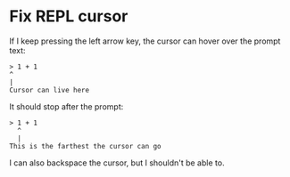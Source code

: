 # Fix REPL cursor

If I keep pressing the left arrow key, the cursor can hover over the prompt text:

```
> 1 + 1
^
|
Cursor can live here
```

It should stop after the prompt:

```
> 1 + 1
  ^
  |
This is the farthest the cursor can go
```

I can also backspace the cursor, but I shouldn't be able to.